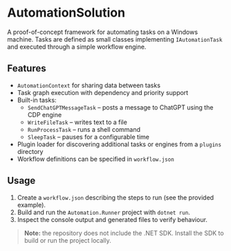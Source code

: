 # AutomationSolution

A proof-of-concept framework for automating tasks on a Windows machine. Tasks are defined as small classes implementing `IAutomationTask` and executed through a simple workflow engine.

## Features

- `AutomationContext` for sharing data between tasks
- Task graph execution with dependency and priority support
- Built-in tasks:
  - `SendChatGPTMessageTask` – posts a message to ChatGPT using the CDP engine
  - `WriteFileTask` – writes text to a file
  - `RunProcessTask` – runs a shell command
  - `SleepTask` – pauses for a configurable time
- Plugin loader for discovering additional tasks or engines from a `plugins` directory
- Workflow definitions can be specified in `workflow.json`

## Usage

1. Create a `workflow.json` describing the steps to run (see the provided example).
2. Build and run the `Automation.Runner` project with `dotnet run`.
3. Inspect the console output and generated files to verify behaviour.

> **Note:** the repository does not include the .NET SDK. Install the SDK to build or run the project locally.
